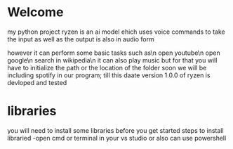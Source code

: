 # Welcome
my python project ryzen is an ai model ehich uses voice commands to take the input as well as the output is also in audio form

however it can perform some basic tasks such as\n
open youtube\n
open google\n
search in wikipedia\n
it can also play music but for that you will have to initialize the path or the location of the folder soon we will be including spotify in our program;
till this daate version 1.0.0 of ryzen is devloped and tested


# libraries
you will need to install some libraries before you get started
steps to install libraried
-open cmd or terminal in your vs studio or also can use powershell

